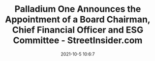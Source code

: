 ---
"title": "Palladium One Announces the Appointment of a Board Chairman, Chief Financial Officer and ESG Committee - StreetInsider.com"
"date": "2021-10-5 10:6:7"
"feed_name": "GOOGLENEWSMINING"
"feed_website": "https://news.google.com/search?q=mining%2Bincident&hl=en-US&gl=US&ceid=US:en"
"feed_rss": "https://news.google.com/rss/search?q=mining%2Bincident&hl=en-US&gl=US&ceid=US:en"
"link": "https://www.streetinsider.com/Newsfile/Palladium+One+Announces+the+Appointment+of+a+Board+Chairman%2C+Chief+Financial+Officer+and+ESG+Committee/19022245.html"
"source": "{'href': 'https://www.streetinsider.com', 'title': 'StreetInsider.com'}"
"file": "_posts/2021-1-1-2bbeb80e64b3a6915300c15fbf00baa60759fe51.md"
"accident": "0"
"drilling": "0"
"dead": "0"
"injured": "0"
"arrested": "0"
"place": "unknown place"
"where": "unknown site"
"causes": "unknown"
"place_uri": "unknown place"
---